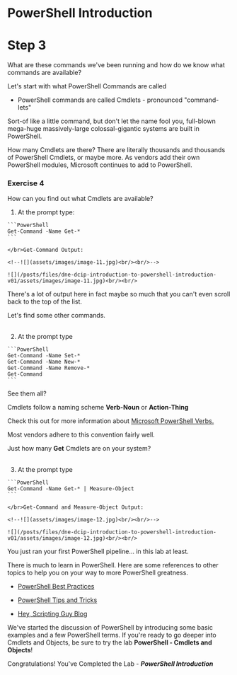 # PowerShell Introduction

# Step 3

What are these commands we've been running and how do we know what commands are available?

Let's start with what PowerShell Commands are called

  - PowerShell commands are called Cmdlets - pronounced "command-lets"

  Sort-of like a little command, but don't let the name fool you, full-blown mega-huge massively-large colossal-gigantic systems are built in PowerShell.

How many Cmdlets are there? There are literally thousands and thousands of PowerShell Cmdlets, or maybe more. As vendors add their own PowerShell modules, Microsoft continues to add to PowerShell.

### Exercise 4

How can you find out what Cmdlets are available?

  1. At the prompt type:

    ```PowerShell
    Get-Command -Name Get-*
    ```

    </br>Get-Command Output:

    <!--![](assets/images/image-11.jpg)<br/><br/>-->

    ![](/posts/files/dne-dcip-introduction-to-powershell-introduction-v01/assets/images/image-11.jpg)<br/><br/>

  There's a lot of output here in fact maybe so much that you can't even scroll back to the top of the list.

  Let's find some other commands.<br/><br/>

  2. At the prompt type

    ```PowerShell
    Get-Command -Name Set-*
    Get-Command -Name New-*
    Get-Command -Name Remove-*
    Get-Command
    ```

  See them all?

  Cmdlets follow a naming scheme **Verb-Noun** or **Action-Thing**

  Check this out for more information about [Microsoft PowerShell Verbs.](https://msdn.microsoft.com/en-us/library/ms714428%28v=vs.85%29.aspx)

  Most vendors adhere to this convention fairly well.

  Just how many **Get** Cmdlets are on your system?<br/><br/>

  3. At the prompt type

    ```PowerShell
    Get-Command -Name Get-* | Measure-Object
    ```

    </br>Get-Command and Measure-Object Output:

    <!--![](assets/images/image-12.jpg)<br/><br/>-->

    ![](/posts/files/dne-dcip-introduction-to-powershell-introduction-v01/assets/images/image-12.jpg)<br/><br/>

  You just ran your first PowerShell pipeline... in this lab at least.

There is much to learn in PowerShell. Here are some references to other topics to help you on your way to more PowerShell greatness.  

  - [PowerShell Best Practices](https://blogs.technet.microsoft.com/pstips/2014/06/17/powershell-scripting-best-practices/)

  - [PowerShell Tips and Tricks](https://powershell.org/category/tips-tricks/)

  - [Hey, Scripting Guy Blog](https://blogs.technet.microsoft.com/heyscriptingguy/)

We've started the discussion of PowerShell by introducing some basic examples and a few PowerShell terms. If you're ready to go deeper into Cmdlets and Objects, be sure to try the lab **PowerShell - Cmdlets and Objects**!

Congratulations! You've Completed the Lab - ***PowerShell Introduction***
